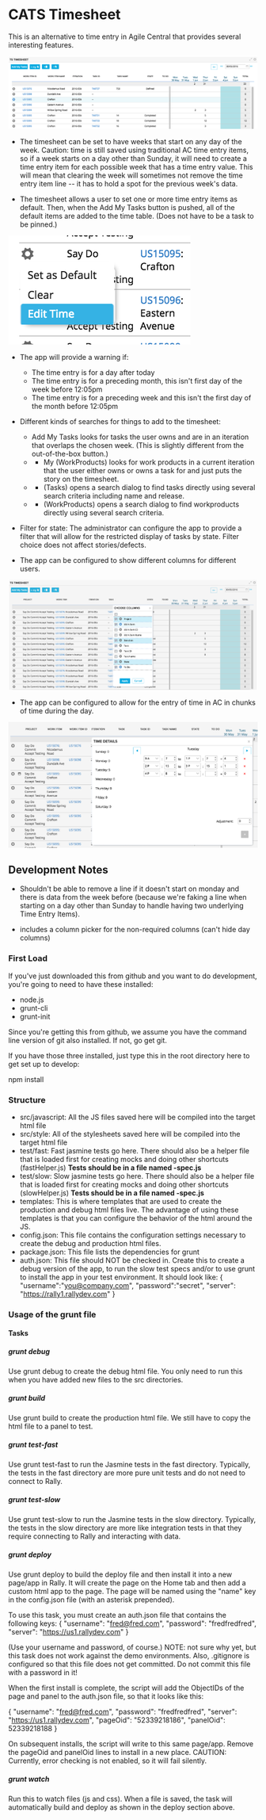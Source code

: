 # CATS Timesheet

This is an alternative to time entry in Agile Central that provides several interesting features.  

![timesheet](./images/timetable.png)

* The timesheet can be set to have weeks that start on any day of the week.  Caution: time is still saved using
traditional AC time entry items, so if a week starts on a day other than Sunday, it will need to create a time entry
item for each possible week that has a time entry value.  This will mean that clearing the week will sometimes not remove
the time entry item line -- it has to hold a spot for the previous week's data.

* The timesheet allows a user to set one or more time entry items as default.  Then, when the Add My Tasks button is pushed,
all of the default items are added to the time table.  (Does not have to be a task to be pinned.)

![timesheet](./images/timetable_menu.png)

* The app will provide a warning if:
    * The time entry is for a day after today
    * The time entry is for a preceding month, this isn't first day of the week before 12:05pm
    * The time entry is for a preceding week and this isn't the first day of the month before 12:05pm

* Different kinds of searches for things to add to the timesheet:

    * Add My Tasks looks for tasks the user owns and are in an iteration that overlaps the chosen week.  (This is slightly different
from the out-of-the-box button.)
    * + My (WorkProducts) looks for work products in a current iteration that the user either owns or owns a task for and just puts
the story on the timesheet.
    * + (Tasks) opens a search dialog to find tasks directly using several search criteria including name and release.
    * + (WorkProducts) opens a search dialog to find workproducts directly using several search criteria.

* Filter for state:  The administrator can configure the app to provide a filter that will allow for the restricted display of tasks by state.
Filter choice does not affect stories/defects.

* The app can be configured to show different columns for different users.

![timesheet](./images/timetable_pick_columns.png)

* The app can be configured to allow for the entry of time in AC in chunks of time during the day.

![timesheet](./images/timetable_details_dialog.png)


## Development Notes

* Shouldn't be able to remove a line if it doesn't start on monday and there is data from the week before (because we're faking a line when starting on a day other than Sunday to handle having two underlying Time Entry Items).

* includes a column picker for the non-required columns  (can't hide day columns)

### First Load

If you've just downloaded this from github and you want to do development,
you're going to need to have these installed:

 * node.js
 * grunt-cli
 * grunt-init

Since you're getting this from github, we assume you have the command line
version of git also installed.  If not, go get git.

If you have those three installed, just type this in the root directory here
to get set up to develop:

  npm install

### Structure

  * src/javascript:  All the JS files saved here will be compiled into the
  target html file
  * src/style: All of the stylesheets saved here will be compiled into the
  target html file
  * test/fast: Fast jasmine tests go here.  There should also be a helper
  file that is loaded first for creating mocks and doing other shortcuts
  (fastHelper.js) **Tests should be in a file named <something>-spec.js**
  * test/slow: Slow jasmine tests go here.  There should also be a helper
  file that is loaded first for creating mocks and doing other shortcuts
  (slowHelper.js) **Tests should be in a file named <something>-spec.js**
  * templates: This is where templates that are used to create the production
  and debug html files live.  The advantage of using these templates is that
  you can configure the behavior of the html around the JS.
  * config.json: This file contains the configuration settings necessary to
  create the debug and production html files.  
  * package.json: This file lists the dependencies for grunt
  * auth.json: This file should NOT be checked in.  Create this to create a
  debug version of the app, to run the slow test specs and/or to use grunt to
  install the app in your test environment.  It should look like:
    {
        "username":"you@company.com",
        "password":"secret",
        "server": "https://rally1.rallydev.com"
    }

### Usage of the grunt file
#### Tasks

##### grunt debug

Use grunt debug to create the debug html file.  You only need to run this when you have added new files to
the src directories.

##### grunt build

Use grunt build to create the production html file.  We still have to copy the html file to a panel to test.

##### grunt test-fast

Use grunt test-fast to run the Jasmine tests in the fast directory.  Typically, the tests in the fast
directory are more pure unit tests and do not need to connect to Rally.

##### grunt test-slow

Use grunt test-slow to run the Jasmine tests in the slow directory.  Typically, the tests in the slow
directory are more like integration tests in that they require connecting to Rally and interacting with
data.

##### grunt deploy

Use grunt deploy to build the deploy file and then install it into a new page/app in Rally.  It will create the page on the Home tab and then add a custom html app to the page.  The page will be named using the "name" key in the config.json file (with an asterisk prepended).

To use this task, you must create an auth.json file that contains the following keys:
{
    "username": "fred@fred.com",
    "password": "fredfredfred",
    "server": "https://us1.rallydev.com"
}

(Use your username and password, of course.)  NOTE: not sure why yet, but this task does not work against the demo environments.  Also, .gitignore is configured so that this file does not get committed.  Do not commit this file with a password in it!

When the first install is complete, the script will add the ObjectIDs of the page and panel to the auth.json file, so that it looks like this:

{
    "username": "fred@fred.com",
    "password": "fredfredfred",
    "server": "https://us1.rallydev.com",
    "pageOid": "52339218186",
    "panelOid": 52339218188
}

On subsequent installs, the script will write to this same page/app. Remove the
pageOid and panelOid lines to install in a new place.  CAUTION:  Currently, error checking is not enabled, so it will fail silently.

##### grunt watch

Run this to watch files (js and css).  When a file is saved, the task will automatically build and deploy as shown in the deploy section above.
